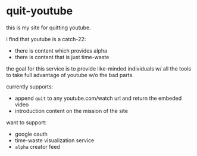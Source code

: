 # quit-youtube

this is my site for quitting youtube.

i find that youtube is a catch-22:
- there is content which provides alpha
- there is content that is just time-waste

the goal for this service is to provide like-minded individuals w/ all the tools to take full advantage of youtube w/o the bad parts.

currently supports:
- append `quit` to any youtube.com/watch url and return the embeded video
- introduction content on the mission of the site

want to support:
- google oauth
- time-waste visualization service
- `alpha` creator feed
